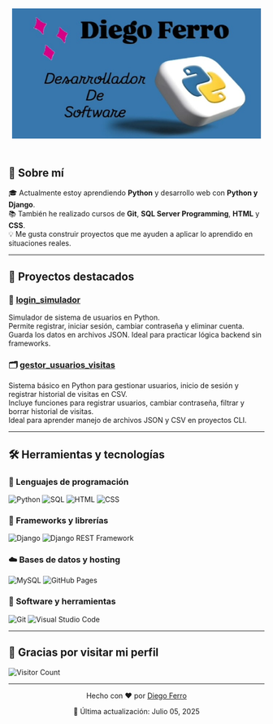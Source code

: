 <h2 align="center">
  <img align="center" height="256px" src="https://raw.githubusercontent.com/ferrodiego/ferrodiego/refs/heads/main/WhatsApp%20Image%202025-07-04%20at%2019.15.12.jpeg"> 
  <br><br>
</h2>

## 👋 Sobre mí

🎓 Actualmente estoy aprendiendo **Python** y desarrollo web con **Python y Django**.  
📚 También he realizado cursos de **Git**, **SQL Server Programming**, **HTML** y **CSS**.  
💡 Me gusta construir proyectos que me ayuden a aplicar lo aprendido en situaciones reales.

---

## 🚀 Proyectos destacados

### 🔐 [login_simulador](https://github.com/ferrodiego/login_python)  
Simulador de sistema de usuarios en Python.  
Permite registrar, iniciar sesión, cambiar contraseña y eliminar cuenta.  
Guarda los datos en archivos JSON. Ideal para practicar lógica backend sin frameworks.

### 🗂️ [gestor_usuarios_visitas](https://github.com/ferrodiego/gestion_usuarios_visitas)  
Sistema básico en Python para gestionar usuarios, inicio de sesión y registrar historial de visitas en CSV.  
Incluye funciones para registrar usuarios, cambiar contraseña, filtrar y borrar historial de visitas.  
Ideal para aprender manejo de archivos JSON y CSV en proyectos CLI.

---

## 🛠️ Herramientas y tecnologías

### 🧠 Lenguajes de programación

<p>
  <img alt="Python" src="https://img.shields.io/badge/Python-14354C.svg?logo=python&logoColor=white">
  <img alt="SQL" src="https://custom-icon-badges.herokuapp.com/badge/SQL-025E8C.svg?logo=database&logoColor=white">
  <img alt="HTML" src="https://img.shields.io/badge/HTML-E34F26.svg?logo=html5&logoColor=white">
  <img alt="CSS" src="https://img.shields.io/badge/CSS-1572B6.svg?logo=css3&logoColor=white">
</p>

### 🧰 Frameworks y librerías

<p>
  <img alt="Django" src="https://img.shields.io/badge/Django-092E20.svg?logo=django&logoColor=white">
  <img alt="Django REST Framework" src="https://img.shields.io/badge/DRF-ff1709.svg?logo=django&logoColor=white">
</p>

### ☁️ Bases de datos y hosting

<p>
  <img alt="MySQL" src="https://img.shields.io/badge/MySQL-00f.svg?logo=mysql&logoColor=white">
  <img alt="GitHub Pages" src="https://img.shields.io/badge/GitHub%20Pages-327FC7.svg?logo=github&logoColor=white">
</p>

### 🧪 Software y herramientas

<p>
  <img alt="Git" src="https://img.shields.io/badge/Git-F05033.svg?logo=git&logoColor=white">
  <img alt="Visual Studio Code" src="https://img.shields.io/badge/Visual%20Studio%20Code-0078d7.svg?logo=visual-studio-code&logoColor=white">
</p>

---

## 🙏 Gracias por visitar mi perfil

![Visitor Count](https://profile-counter.glitch.me/jaiswal4sudep/count.svg)

<hr>

<p align="center">Hecho con ❤️ por <a href="https://github.com/ferrodiego">Diego Ferro</a></p>
<p align="center">📅 Última actualización: Julio 05, 2025</p>

